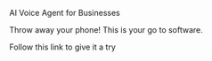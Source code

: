 AI Voice Agent for Businesses


Throw away your phone! This is your go to software.

Follow this link to give it a try
